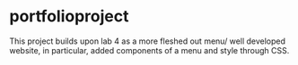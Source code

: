 # portfolioproject

This project builds upon lab 4 as a more fleshed out menu/ well developed website, in particular, added components of a menu and style through CSS. 
